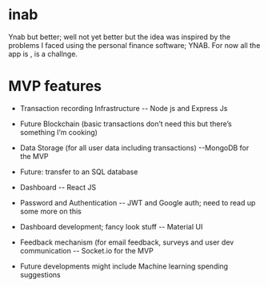# inab
Ynab but better; well not yet better but the idea was inspired by the problems I faced using the personal finance software; YNAB. For now all the app is , is a challnge.
# MVP features 
- Transaction recording Infrastructure
-- Node js and Express Js
* Future
Blockchain (basic transactions don’t need this but there’s something I’m cooking)

- Data Storage (for all user data including transactions)
--MongoDB for the MVP
* Future: transfer to an SQL database

- Dashboard
-- React JS  

- Password and Authentication
-- JWT and Google auth; need to read up some more on this

- Dashboard development; fancy look stuff
-- Material UI

- Feedback mechanism (for email feedback, surveys and user dev communication
-- Socket.io for the MVP

* Future developments might include Machine learning spending suggestions
